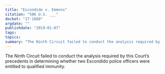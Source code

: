 ```yaml
---
title: "Escondido v. Emmons"
citation: "586 U.S. ___"
docket: "17-1660"
argdate: ""
publishdate: "2019-01-07"
tags:
topics:
summary: "The Ninth Circuit failed to conduct the analysis required by this Court’s precedents in determining whether two Escondido police officers were entitled to qualified immunity."
---
```

The Ninth Circuit failed to conduct the analysis required by this Court’s precedents in determining whether two Escondido police officers were entitled to qualified immunity.